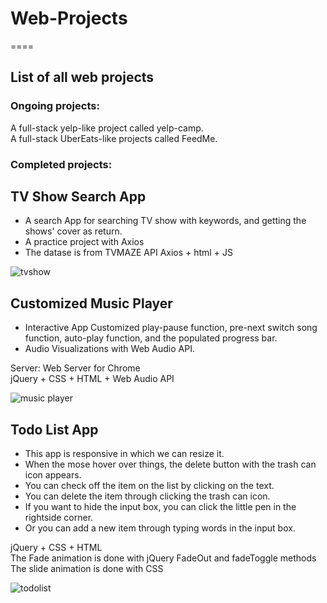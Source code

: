 # Web-Projects
====

List of all web projects
-------

### Ongoing projects:  
A full-stack yelp-like project called yelp-camp.  
A full-stack UberEats-like projects called FeedMe.  

### Completed projects:  

TV Show Search App
------
* A search App for searching TV show with keywords, and getting the shows' cover as return.
* A practice project with Axios
* The datase is from TVMAZE API
Axios + html + JS  

![tvshow](https://user-images.githubusercontent.com/54572005/96794967-1d353780-13b4-11eb-8b87-96fb1b428c76.gif)



Customized Music Player
------
* Interactive App Customized play-pause function, pre-next switch song function, auto-play function, and the populated progress bar.  
* Audio Visualizations with Web Audio API.  

Server: Web Server for Chrome  
jQuery + CSS + HTML + Web Audio API  


![music player](https://user-images.githubusercontent.com/54572005/96385240-7cdadb00-1147-11eb-8256-32d6359a5b4a.gif)  

Todo List App  
----

* This app is responsive in which we can resize it.  
* When the mose hover over things, the delete button with the trash can icon appears.  
* You can check off the item on the list by clicking on the text.  
* You can delete the item through clicking the trash can icon.   
* If you want to hide the input box, you can click the little pen in the rightside corner.  
* Or you can add a new item through typing words in the input box.  

jQuery + CSS + HTML  
The Fade animation is done with jQuery FadeOut and fadeToggle methods  
The slide animation is done with CSS  


![todolist](https://user-images.githubusercontent.com/54572005/95415776-0982cf00-08e6-11eb-8075-278edcdeab3d.gif)
